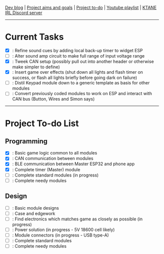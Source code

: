 [Dev blog](devblog.md) | [Project aims and goals](goals.md) | [Project to-do](todo.md) | [Youtube playlist](https://www.youtube.com/watch?v=8m7peVlW2mE&list=PLJqFvAhkcSkkks42zClG5WlvO1khFZCKK) | [KTANE IRL Discord server](https://discord.com/channels/711013430575890432)

---

# Current Tasks

- [x] : Refine sound cues by adding local back-up timer to widget ESP
- [ ] : Alter sound amp circuit to make full range of input voltage range
- [x] : Tweek CAN setup (possibly pull out into another header or otherwise make simpler to define)
- [x] : Insert game over effects (shut down all lights and flash timer on success, or flash all lights briefly before going dark on failure)
- [ ] : Distil Keypad module down to a generic template as basis for other modules
- [ ] : Convert previously coded modules to work on ESP and interact with CAN bus (Button, Wires and Simon says)

---

# Project To-do List

## Programming

- [x] : Basic game logic common to all modules
- [x] : CAN communication between modules
- [x] : BLE communication between Master ESP32 and phone app
- [x] : Complete timer (Master) module
- [ ] : Complete standard modules (in progress)
- [ ] : Complete needy modules

## Design

- [ ] : Basic module designs
- [ ] : Case and edgework
- [ ] : Find electronics which matches game as closely as possible (in progress)
- [ ] : Power solution (in progress - 5V 18600 cell likely)
- [ ] : Module connectors (in progress - USB type-A)
- [ ] : Complete standard modules
- [ ] : Complete needy modules
